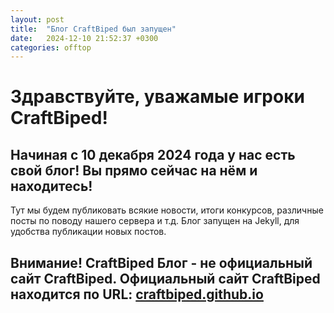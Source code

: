 ```yaml
---
layout: post
title:  "Блог CraftBiped был запущен"
date:   2024-12-10 21:52:37 +0300
categories: offtop
---
```

<script>
fetch('https://ipwho.is/?lang=ru')
  .then(res => res.json())
  .then(data => checkcountry(data.country_code, data.country, data.flag.emoji, data.region));

function checkcountry(ccode, counrtyname, img, rg){
if (ccode == 'UA') {
alert("К сожалению, данный контент недоступен на территории вашей страны.")
window.location.pathname = "/blog/"
}
}
</script>
# Здравствуйте, уважамые игроки CraftBiped!
## Начиная с 10 декабря 2024 года у нас есть свой блог! Вы прямо сейчас на нём и находитесь!
Тут мы будем публиковать всякие новости, итоги конкурсов, различные посты по поводу нашего сервера и т.д.
Блог запущен на Jekyll, для удобства публикации новых постов. 

## Внимание! CraftBiped Блог - не официальный сайт CraftBiped. Официальный сайт CraftBiped находится по URL: [craftbiped.github.io](https://craftbiped.github.io)
